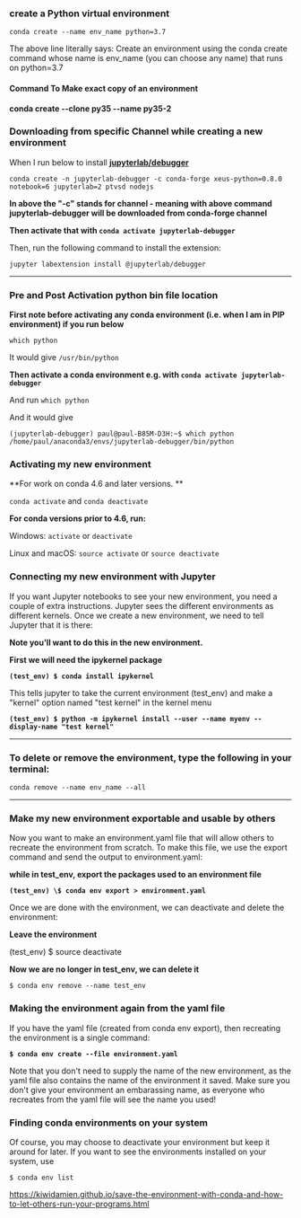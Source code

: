 ### create a Python virtual environment

`conda create --name env_name python=3.7`

The above line literally says: Create an environment using the conda create command whose name is env_name (you can choose any name) that runs on python=3.7

#### Command To Make exact copy of an environment

**conda create --clone py35 --name py35-2**

### Downloading from specific Channel while creating a new environment

When I run below to install [**jupyterlab/debugger**](https://github.com/jupyterlab/debugger)

`conda create -n jupyterlab-debugger -c conda-forge xeus-python=0.8.0 notebook=6 jupyterlab=2 ptvsd nodejs`

**In above the "-c" stands for channel - meaning with above command jupyterlab-debugger will be downloaded from conda-forge channel**

**Then activate that with `conda activate jupyterlab-debugger`**

Then, run the following command to install the extension:

`jupyter labextension install @jupyterlab/debugger`

---

### Pre and Post Activation python bin file location

**First note before activating any conda environment (i.e. when I am in PIP environment) if you run below**

`which python`

It would give `/usr/bin/python`

**Then activate a conda environment e.g. with `conda activate jupyterlab-debugger`**

And run `which python`

And it would give

```
(jupyterlab-debugger) paul@paul-B85M-D3H:~$ which python
/home/paul/anaconda3/envs/jupyterlab-debugger/bin/python
```

### Activating my new environment

**For work on conda 4.6 and later versions. **

`conda activate` and `conda deactivate`

**For conda versions prior to 4.6, run:**

Windows: `activate` or `deactivate`

Linux and macOS: `source activate` or `source deactivate`

### Connecting my new environment with Jupyter

If you want Jupyter notebooks to see your new environment, you need a couple of extra instructions. Jupyter sees the different environments as different kernels. Once we create a new environment, we need to tell Jupyter that it is there:

**Note you'll want to do this in the new environment.**

**First we will need the ipykernel package**

**`(test_env) $ conda install ipykernel`**

This tells jupyter to take the current environment (test_env) and make a "kernel" option named "test kernel" in the kernel menu

**`(test_env) $ python -m ipykernel install --user --name myenv --display-name "test kernel"`**

---

### To delete or remove the environment, type the following in your terminal:

`conda remove --name env_name --all`

---

### Make my new environment exportable and usable by others

Now you want to make an environment.yaml file that will allow others to recreate the environment from scratch. To make this file, we use the export command and send the output to environment.yaml:

**while in test_env, export the packages used to an environment file**

**`(test_env) \$ conda env export > environment.yaml`**

Once we are done with the environment, we can deactivate and delete the environment:

**Leave the environment**

(test_env) \$ source deactivate

**Now we are no longer in test_env, we can delete it**

`$ conda env remove --name test_env`

### Making the environment again from the yaml file

If you have the yaml file (created from conda env export), then recreating the environment is a single command:

**`$ conda env create --file environment.yaml`**

Note that you don't need to supply the name of the new environment, as the yaml file also contains the name of the environment it saved. Make sure you don't give your environment an embarassing name, as everyone who recreates from the yaml file will see the name you used!

### Finding conda environments on your system

Of course, you may choose to deactivate your environment but keep it around for later. If you want to see the environments installed on your system, use

`$ conda env list`

https://kiwidamien.github.io/save-the-environment-with-conda-and-how-to-let-others-run-your-programs.html
